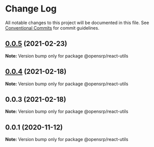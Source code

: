 # Change Log

All notable changes to this project will be documented in this file.
See [Conventional Commits](https://conventionalcommits.org) for commit guidelines.

## [0.0.5](https://github.com/opensrp/web/compare/@opensrp/react-utils@0.0.4...@opensrp/react-utils@0.0.5) (2021-02-23)

**Note:** Version bump only for package @opensrp/react-utils

## [0.0.4](https://github.com/opensrp/web/compare/@opensrp/react-utils@0.0.3...@opensrp/react-utils@0.0.4) (2021-02-18)

**Note:** Version bump only for package @opensrp/react-utils

## 0.0.3 (2021-02-18)

**Note:** Version bump only for package @opensrp/react-utils

## 0.0.1 (2020-11-12)

**Note:** Version bump only for package @opensrp/react-utils
